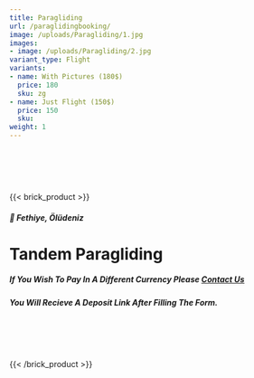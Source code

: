 ```yaml
---
title: Paragliding
url: /paraglidingbooking/
image: /uploads/Paragliding/1.jpg
images:
- image: /uploads/Paragliding/2.jpg
variant_type: Flight
variants:
- name: With Pictures (180$)
  price: 180
  sku: zg
- name: Just Flight (150$)
  price: 150
  sku: 
weight: 1
---
```

# ‎
{{< brick_product >}}
##### 📍 Fethiye, Ölüdeniz
# Tandem Paragliding

##### If You Wish To Pay In A Different Currency Please [Contact Us](/contact)

##### You Will Recieve A Deposit Link After Filling The Form.
# ‎

{{< /brick_product >}}